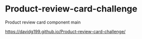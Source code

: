 # Product-review-card-challenge
Product review card component main 

https://davidg199.github.io/Product-review-card-challenge/

